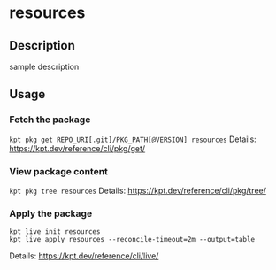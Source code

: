 # resources

## Description
sample description

## Usage

### Fetch the package
`kpt pkg get REPO_URI[.git]/PKG_PATH[@VERSION] resources`
Details: https://kpt.dev/reference/cli/pkg/get/

### View package content
`kpt pkg tree resources`
Details: https://kpt.dev/reference/cli/pkg/tree/

### Apply the package
```
kpt live init resources
kpt live apply resources --reconcile-timeout=2m --output=table
```
Details: https://kpt.dev/reference/cli/live/

